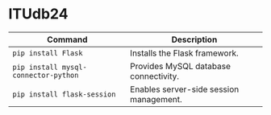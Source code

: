 # ITUdb24

| Command                              | Description                              |
|--------------------------------------|------------------------------------------|
| `pip install Flask`                  | Installs the Flask framework.            |
| `pip install mysql-connector-python` | Provides MySQL database connectivity.    |
| `pip install flask-session`          | Enables server-side session management.  |
